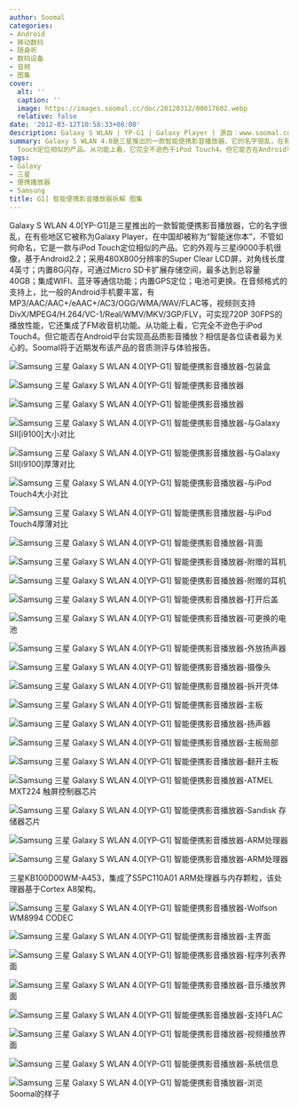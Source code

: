 ```yaml
---
author: Soomal
categories:
- Android
- 移动数码
- 随身听
- 数码设备
- 音频
- 图集
cover:
  alt: ''
  caption: ''
  image: https://images.soomal.cc/doc/20120312/00017602.webp
  relative: false
date: '2012-03-12T10:58:33+08:00'
description: Galaxy S WLAN | YP-G1 | Galaxy Player | 源自：www.soomal.com | 版权：原创 |  平均/总评分：09.20/46
summary: Galaxy S WLAN 4.0是三星推出的一款智能便携影音播放器，它的名字很乱，在有些地区它被称为Galaxy Player，在中国却被称为“智能迷你本”，不管如何命名，它是一款与iPod
  Touch定位相似的产品。从功能上看，它完全不逊色于iPod Touch4。但它能否在Android平台实现高品质影音播放？
tags:
- Galaxy
- 三星
- 便携播放器
- Samsung
title: G1] 智能便携影音播放器拆解 图集
---
```


Galaxy S WLAN 4.0[YP-G1]是三星推出的一款智能便携影音播放器，它的名字很乱，在有些地区它被称为Galaxy Player，在中国却被称为“智能迷你本”，不管如何命名，它是一款与iPod Touch定位相似的产品。它的外观与三星i9000手机很像，基于Android2.2；采用480X800分辨率的Super Clear LCD屏，对角线长度4英寸；内置8G闪存，可通过Micro SD卡扩展存储空间，最多达到总容量40GB；集成WIFI、蓝牙等通信功能；内置GPS定位；电池可更换。在音频格式的支持上，比一般的Android手机要丰富，有MP3/AAC/AAC+/eAAC+/AC3/OGG/WMA/WAV/FLAC等，视频则支持DivX/MPEG4/H.264/VC-1/Real/WMV/MKV/3GP/FLV，可实现720P 30FPS的播放性能，它还集成了FM收音机功能。从功能上看，它完全不逊色于iPod Touch4。但它能否在Android平台实现高品质影音播放？相信是各位读者最为关心的。Soomal将于近期发布该产品的音质测评与体验报告。

![Samsung 三星 Galaxy S WLAN 4.0[YP-G1] 智能便携影音播放器-包装盒](https://images.soomal.cc/doc/20120312/00017599.webp)




![Samsung 三星 Galaxy S WLAN 4.0[YP-G1] 智能便携影音播放器](https://images.soomal.cc/doc/20120312/00017600.webp)




![Samsung 三星 Galaxy S WLAN 4.0[YP-G1] 智能便携影音播放器](https://images.soomal.cc/doc/20120312/00017601.webp)




![Samsung 三星 Galaxy S WLAN 4.0[YP-G1] 智能便携影音播放器-与Galaxy SII[i9100]大小对比](https://images.soomal.cc/doc/20120312/00017603.webp)




![Samsung 三星 Galaxy S WLAN 4.0[YP-G1] 智能便携影音播放器-与Galaxy SII[i9100]厚薄对比](https://images.soomal.cc/doc/20120312/00017604.webp)




![Samsung 三星 Galaxy S WLAN 4.0[YP-G1] 智能便携影音播放器-与iPod Touch4大小对比](https://images.soomal.cc/doc/20120312/00017605.webp)




![Samsung 三星 Galaxy S WLAN 4.0[YP-G1] 智能便携影音播放器-与iPod Touch4厚薄对比](https://images.soomal.cc/doc/20120312/00017606.webp)




![Samsung 三星 Galaxy S WLAN 4.0[YP-G1] 智能便携影音播放器-背面](https://images.soomal.cc/doc/20120312/00017607.webp)




![Samsung 三星 Galaxy S WLAN 4.0[YP-G1] 智能便携影音播放器-附赠的耳机](https://images.soomal.cc/doc/20120312/00017608.webp)




![Samsung 三星 Galaxy S WLAN 4.0[YP-G1] 智能便携影音播放器-附赠的耳机](https://images.soomal.cc/doc/20120312/00017609.webp)




![Samsung 三星 Galaxy S WLAN 4.0[YP-G1] 智能便携影音播放器-打开后盖](https://images.soomal.cc/doc/20120312/00017610.webp)




![Samsung 三星 Galaxy S WLAN 4.0[YP-G1] 智能便携影音播放器-可更换的电池](https://images.soomal.cc/doc/20120312/00017611.webp)




![Samsung 三星 Galaxy S WLAN 4.0[YP-G1] 智能便携影音播放器-外放扬声器](https://images.soomal.cc/doc/20120312/00017612.webp)




![Samsung 三星 Galaxy S WLAN 4.0[YP-G1] 智能便携影音播放器-摄像头](https://images.soomal.cc/doc/20120312/00017613.webp)




![Samsung 三星 Galaxy S WLAN 4.0[YP-G1] 智能便携影音播放器-拆开壳体](https://images.soomal.cc/doc/20120312/00017614.webp)




![Samsung 三星 Galaxy S WLAN 4.0[YP-G1] 智能便携影音播放器-主板](https://images.soomal.cc/doc/20120312/00017615.webp)




![Samsung 三星 Galaxy S WLAN 4.0[YP-G1] 智能便携影音播放器-扬声器](https://images.soomal.cc/doc/20120312/00017616.webp)




![Samsung 三星 Galaxy S WLAN 4.0[YP-G1] 智能便携影音播放器-主板局部](https://images.soomal.cc/doc/20120312/00017617.webp)




![Samsung 三星 Galaxy S WLAN 4.0[YP-G1] 智能便携影音播放器-翻开主板](https://images.soomal.cc/doc/20120312/00017618.webp)




![Samsung 三星 Galaxy S WLAN 4.0[YP-G1] 智能便携影音播放器-ATMEL MXT224 触屏控制器芯片](https://images.soomal.cc/doc/20120312/00017619.webp)




![Samsung 三星 Galaxy S WLAN 4.0[YP-G1] 智能便携影音播放器-Sandisk 存储器芯片](https://images.soomal.cc/doc/20120312/00017620.webp)




![Samsung 三星 Galaxy S WLAN 4.0[YP-G1] 智能便携影音播放器-ARM处理器](https://images.soomal.cc/doc/20120312/00017621.webp)




![Samsung 三星 Galaxy S WLAN 4.0[YP-G1] 智能便携影音播放器-ARM处理器](https://images.soomal.cc/doc/20120312/00017622.webp)

三星KB100D00WM-A453，集成了S5PC110A01 ARM处理器与内存颗粒，该处理器基于Cortex A8架构。


![Samsung 三星 Galaxy S WLAN 4.0[YP-G1] 智能便携影音播放器-Wolfson WM8994 CODEC](https://images.soomal.cc/doc/20120312/00017623.webp)




![Samsung 三星 Galaxy S WLAN 4.0[YP-G1] 智能便携影音播放器-主界面](https://images.soomal.cc/doc/20120312/00017624.webp)




![Samsung 三星 Galaxy S WLAN 4.0[YP-G1] 智能便携影音播放器-程序列表界面](https://images.soomal.cc/doc/20120312/00017625.webp)




![Samsung 三星 Galaxy S WLAN 4.0[YP-G1] 智能便携影音播放器-音乐播放界面](https://images.soomal.cc/doc/20120312/00017626.webp)




![Samsung 三星 Galaxy S WLAN 4.0[YP-G1] 智能便携影音播放器-支持FLAC](https://images.soomal.cc/doc/20120312/00017627.webp)




![Samsung 三星 Galaxy S WLAN 4.0[YP-G1] 智能便携影音播放器-视频播放界面](https://images.soomal.cc/doc/20120312/00017628.webp)




![Samsung 三星 Galaxy S WLAN 4.0[YP-G1] 智能便携影音播放器-系统信息](https://images.soomal.cc/doc/20120312/00017629.webp)




![Samsung 三星 Galaxy S WLAN 4.0[YP-G1] 智能便携影音播放器-浏览Soomal的样子](https://images.soomal.cc/doc/20120312/00017630.webp)